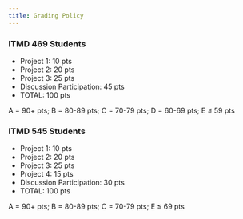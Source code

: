 ```yaml
---
title: Grading Policy
---
```


<section class="ugrad" markdown="1">
<h3>ITMD 469 Students</h3>

- Project 1: 10 pts
- Project 2: 20 pts
- Project 3: 25 pts
- Discussion Participation: 45 pts
- TOTAL: 100 pts

A = 90+ pts; B = 80-89 pts; C = 70-79 pts; D = 60-69 pts; E ≤ 59 pts
</section>

<section class="grad" markdown="1">
<h3>ITMD 545 Students</h3>

- Project 1: 10 pts
- Project 2: 20 pts
- Project 3: 25 pts
- Project 4: 15 pts
- Discussion Participation: 30 pts
- TOTAL: 100 pts

A = 90+ pts; B = 80-89 pts; C = 70-79 pts; E ≤ 69 pts
</section>
